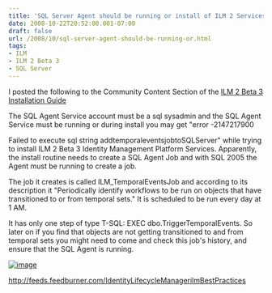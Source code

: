 ```yaml
---
title: 'SQL Server Agent should be running or install of ILM 2 Services fails'
date: 2008-10-22T20:52:00.001-07:00
draft: false
url: /2008/10/sql-server-agent-should-be-running-or.html
tags: 
- ILM
- ILM 2 Beta 3
- SQL Server
---
```


I posted the following to the Community Content Section of the [ILM 2 Beta 3 Installation Guide](http://technet.microsoft.com/en-us/library/cc561135.aspx)

The SQL Agent Service account must be a sql sysadmin and the SQL Agent Service must be running or during install you may get "error -2147217900

Failed to execute sql string addtemporaleventsjobtoSQLServer" while trying to install ILM 2 Beta 3 Identity Management Platform Services. Apparently, the install routine needs to create a SQL Agent Job and with SQL 2005 the Agent must be running to create a job.

The job it creates is called ILM\_TemporalEventsJob and according to its description it "Periodically identify workflows to be run on objects that have transitioned to or from temporal sets." It is scheduled to be run every day at 1 AM.

It has only one step of type T-SQL: EXEC dbo.TriggerTemporalEvents. So later on if you find that objects are not getting transitioned to and from temporal sets you might need to come and check this job's history, and ensure that the SQL Agent is running.

[![image](http://www.ilmbestpractices.com/blog/uploaded_images/SQLServerAgentshouldberunningorinstallof_1247A/image_thumb.png)](http://www.ilmbestpractices.com/blog/uploaded_images/SQLServerAgentshouldberunningorinstallof_1247A/image.png)

http://feeds.feedburner.com/IdentityLifecycleManagerilmBestPractices